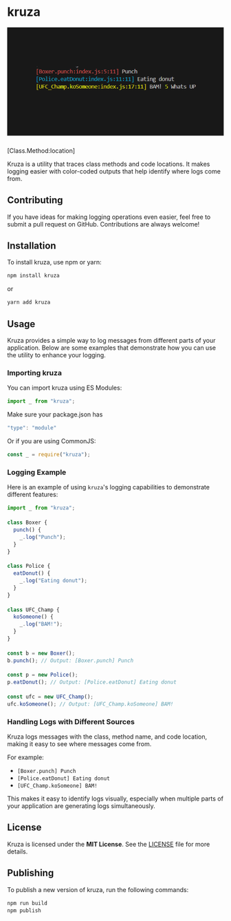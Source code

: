 # kruza

![Kruza Logo](./assets/logo.png)

###
[Class.Method:location]

Kruza is a utility that traces class methods and code locations. It makes logging easier with color-coded outputs that help identify where logs come from.

## Contributing

If you have ideas for making logging operations even easier, feel free to submit a pull request on GitHub. Contributions are always welcome!

## Installation

To install kruza, use npm or yarn:

```bash
npm install kruza
```

or

```bash
yarn add kruza
```

## Usage

Kruza provides a simple way to log messages from different parts of your application. Below are some examples that demonstrate how you can use the utility to enhance your logging.

### Importing kruza

You can import kruza using ES Modules:

```javascript
import _ from "kruza";
```

Make sure your package.json has

```javascript
"type": "module"
```

Or if you are using CommonJS:

```javascript
const _ = require("kruza");
```

### Logging Example

Here is an example of using `kruza`'s logging capabilities to demonstrate different features:

```javascript
import _ from "kruza";

class Boxer {
  punch() {
    _.log("Punch");
  }
}

class Police {
  eatDonut() {
    _.log("Eating donut");
  }
}

class UFC_Champ {
  koSomeone() {
    _.log("BAM!");
  }
}

const b = new Boxer();
b.punch(); // Output: [Boxer.punch] Punch

const p = new Police();
p.eatDonut(); // Output: [Police.eatDonut] Eating donut

const ufc = new UFC_Champ();
ufc.koSomeone(); // Output: [UFC_Champ.koSomeone] BAM!
```

### Handling Logs with Different Sources

Kruza logs messages with the class, method name, and code location, making it easy to see where messages come from.

For example:

- `[Boxer.punch] Punch`
- `[Police.eatDonut] Eating donut`
- `[UFC_Champ.koSomeone] BAM!`

This makes it easy to identify logs visually, especially when multiple parts of your application are generating logs simultaneously.

## License

Kruza is licensed under the **MIT License**. See the [LICENSE](./LICENSE) file for more details.

## Publishing

To publish a new version of kruza, run the following commands:

```bash
npm run build
npm publish
```